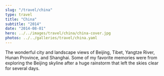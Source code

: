 ```yaml
---
slug: "/travel/china"
type: travel
title: "China"
subtitle: "2014"
date: "2014-08-01"
hero: ../../images/travel/china/china-cover.jpg
photos: ../../galleries/travel/china.yaml
---
```


The wonderful city and landscape views of Beijing, Tibet, Yangtze River, Hunan Province, and Shanghai. Some of my favorite memories were from exploring the Beijing skyline after a huge rainstorm that left the skies clear for several days.